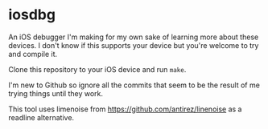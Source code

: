 # iosdbg

An iOS debugger I'm making for my own sake of learning more about these devices. I don't know if this supports your device but you're welcome to try and compile it.

Clone this repository to your iOS device and run `make`.

I'm new to Github so ignore all the commits that seem to be the result of me trying things until they work.

This tool uses limenoise from https://github.com/antirez/linenoise as a readline alternative.
